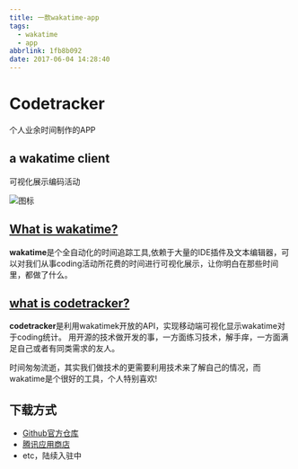 ```yaml
---
title: 一款wakatime-app
tags:
  - wakatime
  - app
abbrlink: 1fb8b092
date: 2017-06-04 14:28:40
---
```

# Codetracker
个人业余时间制作的APP

## a wakatime client

可视化展示编码活动

![图标](http://or0g12e5e.bkt.clouddn.com/icon-40@3x.png)

## [What is wakatime?](https://wakatime.com/about)

**wakatime**是个全自动化的时间追踪工具,依赖于大量的IDE插件及文本编辑器，可以对我们从事coding活动所花费的时间进行可视化展示，让你明白在那些时间里，都做了什么。

## [what is codetracker?](http://1991421.cn)

**codetracker**是利用wakatimek开放的API，实现移动端可视化显示wakatime对于coding统计。
用开源的技术做开发的事，一方面练习技术，解手痒，一方面满足自己或者有同类需求的友人。

时间匆匆流逝，其实我们做技术的更需要利用技术来了解自己的情况，而wakatime是个很好的工具，个人特别喜欢!

## 下载方式
+ [Github官方仓库](https://github.com/alanhg/codetracker)
+ [腾讯应用商店](http://android.myapp.com/myapp/detail.htm?apkName=cn.he.codetracker)
+ etc，陆续入驻中